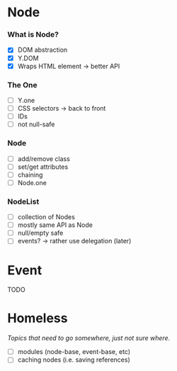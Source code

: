 Node
====

### What is Node?

- [x] DOM abstraction
- [x] Y.DOM
- [x] Wraps HTML element -> better API

### The One

- [ ] Y.one
- [ ] CSS selectors -> back to front
- [ ] IDs
- [ ] not null-safe

### Node

- [ ] add/remove class
- [ ] set/get attributes
- [ ] chaining
- [ ] Node.one

### NodeList

- [ ] collection of Nodes
- [ ] mostly same API as Node
- [ ] null/empty safe
- [ ] events? -> rather use delegation (later)

Event
=====

TODO


Homeless
========
_Topics that need to go somewhere, just not sure where._

- [ ] modules (node-base, event-base, etc)
- [ ] caching nodes (i.e. saving references)
